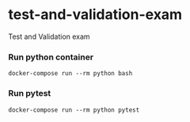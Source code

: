 # test-and-validation-exam
Test and Validation exam

### Run python container
`docker-compose run --rm python bash`

### Run pytest 
`docker-compose run --rm python pytest `